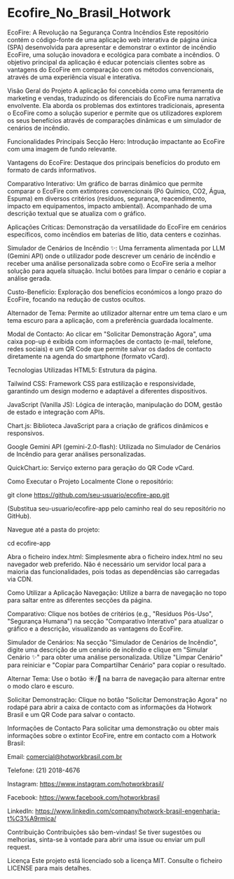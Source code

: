 # Ecofire_No_Brasil_Hotwork
EcoFire: A Revolução na Segurança Contra Incêndios
Este repositório contém o código-fonte de uma aplicação web interativa de página única (SPA) desenvolvida para apresentar e demonstrar o extintor de incêndio EcoFire, uma solução inovadora e ecológica para combate a incêndios. O objetivo principal da aplicação é educar potenciais clientes sobre as vantagens do EcoFire em comparação com os métodos convencionais, através de uma experiência visual e interativa.

Visão Geral do Projeto
A aplicação foi concebida como uma ferramenta de marketing e vendas, traduzindo os diferenciais do EcoFire numa narrativa envolvente. Ela aborda os problemas dos extintores tradicionais, apresenta o EcoFire como a solução superior e permite que os utilizadores explorem os seus benefícios através de comparações dinâmicas e um simulador de cenários de incêndio.

Funcionalidades Principais
Secção Hero: Introdução impactante ao EcoFire com uma imagem de fundo relevante.

Vantagens do EcoFire: Destaque dos principais benefícios do produto em formato de cards informativos.

Comparativo Interativo: Um gráfico de barras dinâmico que permite comparar o EcoFire com extintores convencionais (Pó Químico, CO2, Água, Espuma) em diversos critérios (resíduos, segurança, reacendimento, impacto em equipamentos, impacto ambiental). Acompanhado de uma descrição textual que se atualiza com o gráfico.

Aplicações Críticas: Demonstração da versatilidade do EcoFire em cenários específicos, como incêndios em baterias de lítio, data centers e cozinhas.

Simulador de Cenários de Incêndio ✨: Uma ferramenta alimentada por LLM (Gemini API) onde o utilizador pode descrever um cenário de incêndio e receber uma análise personalizada sobre como o EcoFire seria a melhor solução para aquela situação. Inclui botões para limpar o cenário e copiar a análise gerada.

Custo-Benefício: Exploração dos benefícios económicos a longo prazo do EcoFire, focando na redução de custos ocultos.

Alternador de Tema: Permite ao utilizador alternar entre um tema claro e um tema escuro para a aplicação, com a preferência guardada localmente.

Modal de Contacto: Ao clicar em "Solicitar Demonstração Agora", uma caixa pop-up é exibida com informações de contacto (e-mail, telefone, redes sociais) e um QR Code que permite salvar os dados de contacto diretamente na agenda do smartphone (formato vCard).

Tecnologias Utilizadas
HTML5: Estrutura da página.

Tailwind CSS: Framework CSS para estilização e responsividade, garantindo um design moderno e adaptável a diferentes dispositivos.

JavaScript (Vanilla JS): Lógica de interação, manipulação do DOM, gestão de estado e integração com APIs.

Chart.js: Biblioteca JavaScript para a criação de gráficos dinâmicos e responsivos.

Google Gemini API (gemini-2.0-flash): Utilizada no Simulador de Cenários de Incêndio para gerar análises personalizadas.

QuickChart.io: Serviço externo para geração do QR Code vCard.

Como Executar o Projeto Localmente
Clone o repositório:

git clone https://github.com/seu-usuario/ecofire-app.git

(Substitua seu-usuario/ecofire-app pelo caminho real do seu repositório no GitHub).

Navegue até a pasta do projeto:

cd ecofire-app

Abra o ficheiro index.html: Simplesmente abra o ficheiro index.html no seu navegador web preferido. Não é necessário um servidor local para a maioria das funcionalidades, pois todas as dependências são carregadas via CDN.

Como Utilizar a Aplicação
Navegação: Utilize a barra de navegação no topo para saltar entre as diferentes secções da página.

Comparativo: Clique nos botões de critérios (e.g., "Resíduos Pós-Uso", "Segurança Humana") na secção "Comparativo Interativo" para atualizar o gráfico e a descrição, visualizando as vantagens do EcoFire.

Simulador de Cenários: Na secção "Simulador de Cenários de Incêndio", digite uma descrição de um cenário de incêndio e clique em "Simular Cenário ✨" para obter uma análise personalizada. Utilize "Limpar Cenário" para reiniciar e "Copiar para Compartilhar Cenário" para copiar o resultado.

Alternar Tema: Use o botão ☀️/🌙 na barra de navegação para alternar entre o modo claro e escuro.

Solicitar Demonstração: Clique no botão "Solicitar Demonstração Agora" no rodapé para abrir a caixa de contacto com as informações da Hotwork Brasil e um QR Code para salvar o contacto.

Informações de Contacto
Para solicitar uma demonstração ou obter mais informações sobre o extintor EcoFire, entre em contacto com a Hotwork Brasil:

Email: comercial@hotworkbrasil.com.br

Telefone: (21) 2018-4676

Instagram: https://www.instagram.com/hotworkbrasil/

Facebook: https://www.facebook.com/hotworkbrasil

LinkedIn: https://www.linkedin.com/company/hotwork-brasil-engenharia-t%C3%A9rmica/

Contribuição
Contribuições são bem-vindas! Se tiver sugestões ou melhorias, sinta-se à vontade para abrir uma issue ou enviar um pull request.

Licença
Este projeto está licenciado sob a licença MIT. Consulte o ficheiro LICENSE para mais detalhes.
